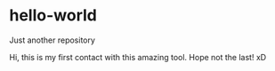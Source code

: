 # hello-world
Just another repository

Hi, this is my first contact with this amazing tool. Hope not the last! xD
